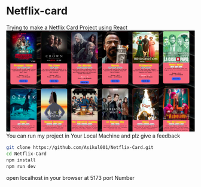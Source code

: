 # Netflix-card
Trying to make a Netflix Card Project using React
![Demo](./demo.png)
You can run my project in Your Local Machine and plz give a feedback
``` bash
git clone https://github.com/Asikul001/Netflix-Card.git
cd Netflix-Card
npm install
npm run dev
```
open localhost in your browser at 5173 port Number
